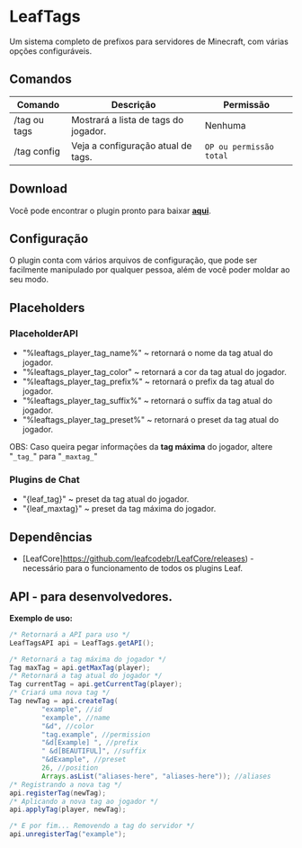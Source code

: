 # LeafTags
Um sistema completo de prefixos para servidores de Minecraft, com várias opções configuráveis. 


## Comandos

|Comando         |Descrição                      |Permissão                    |
|----------------|-------------------------------|-----------------------------|
|/tag ou tags |Mostrará a lista de tags do jogador.|Nenhuma    |
|/tag config|Veja a configuração atual de tags.|`OP ou permissão total`|

## Download

Você pode encontrar o plugin pronto para baixar [**aqui**](https://github.com/leafcodebr/LeafTags/releases).

## Configuração

O plugin conta com vários arquivos de configuração, que pode ser facilmente manipulado por qualquer pessoa, além de você
poder moldar ao seu modo.

## Placeholders

### PlaceholderAPI

- "%leaftags_player_tag_name%" ~ retornará o nome da tag atual do jogador.
- "%leaftags_player_tag_color" ~ retornará a cor da tag atual do jogador.
- "%leaftags_player_tag_prefix%" ~ retornará o prefix da tag atual do jogador.
- "%leaftags_player_tag_suffix%" ~ retornará o suffix da tag atual do jogador.
- "%leaftags_player_tag_preset%" ~ retornará o preset da tag atual do jogador.

OBS: Caso queira pegar informações da **tag máxima** do jogador, altere "`_tag_`" para "`_maxtag_`"

### Plugins de Chat
- "{leaf_tag}" ~ preset da tag atual do jogador.
- "{leaf_maxtag}" ~ preset da tag máxima do jogador.

## Dependências

- [LeafCore]https://github.com/leafcodebr/LeafCore/releases) - necessário para o funcionamento de todos os plugins Leaf.

## API - para desenvolvedores.
**Exemplo de uso:**
```java
/* Retornará a API para uso */
LeafTagsAPI api = LeafTags.getAPI();

/* Retornará a tag máxima do jogador */
Tag maxTag = api.getMaxTag(player);
/* Retornará a tag atual do jogador */
Tag currentTag = api.getCurrentTag(player);
/* Criará uma nova tag */
Tag newTag = api.createTag(
        "example", //id
        "example", //name
        "&d", //color
        "tag.example", //permission
        "&d[Example] ", //prefix
        " &d[BEAUTIFUL]", //suffix
        "&dExample", //preset
        26, //position
        Arrays.asList("aliases-here", "aliases-here")); //aliases
/* Registrando a nova tag */
api.registerTag(newTag);
/* Aplicando a nova tag ao jogador */
api.applyTag(player, newTag);

/* E por fim... Removendo a tag do servidor */
api.unregisterTag("example");
```


